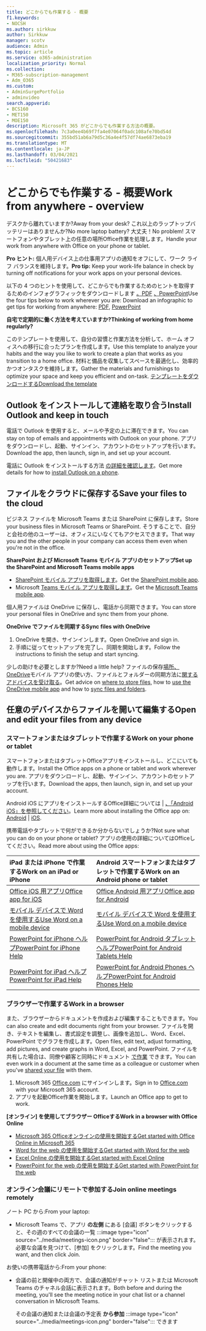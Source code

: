 ```yaml
---
title: どこからでも作業する - 概要
f1.keywords:
- NOCSH
ms.author: sirkkuw
author: Sirkkuw
manager: scotv
audience: Admin
ms.topic: article
ms.service: o365-administration
localization_priority: Normal
ms.collection:
- M365-subscription-management
- Adm_O365
ms.custom:
- AdminSurgePortfolio
- adminvideo
search.appverid:
- BCS160
- MET150
- MOE150
description: Microsoft 365 がどこからでも作業する方法の概要。
ms.openlocfilehash: 7c3a0ee4b69f7fa4e07064f0adc108afe70bd54d
ms.sourcegitcommit: 355bd51ab6a79d5c36a4e4f57df74ae6873eba19
ms.translationtype: MT
ms.contentlocale: ja-JP
ms.lasthandoff: 03/04/2021
ms.locfileid: "50421683"
---
```

# <a name="work-from-anywhere---overview"></a><span data-ttu-id="983c4-103">どこからでも作業する - 概要</span><span class="sxs-lookup"><span data-stu-id="983c4-103">Work from anywhere - overview</span></span>

<span data-ttu-id="983c4-104">デスクから離れていますか?</span><span class="sxs-lookup"><span data-stu-id="983c4-104">Away from your desk?</span></span> <span data-ttu-id="983c4-105">これ以上のラップトップバッテリーはありませんか?</span><span class="sxs-lookup"><span data-stu-id="983c4-105">No more laptop battery?</span></span> <span data-ttu-id="983c4-106">大丈夫！</span><span class="sxs-lookup"><span data-stu-id="983c4-106">No problem!</span></span> <span data-ttu-id="983c4-107">スマートフォンやタブレット上の任意の場所Office作業を処理します。</span><span class="sxs-lookup"><span data-stu-id="983c4-107">Handle your work from anywhere with Office on your phone or tablet.</span></span>

<span data-ttu-id="983c4-108">**Pro ヒント:** 個人用デバイス上の仕事用アプリの通知をオフにして、ワーク ライフ バランスを維持します。</span><span class="sxs-lookup"><span data-stu-id="983c4-108">**Pro tip:** Keep your work-life balance in check by turning off notifications for your work apps on your personal devices.</span></span>

<span data-ttu-id="983c4-109">以下の 4 つのヒントを使用して、どこからでも作業するためのヒントを取得するためのインフォグラフィックをダウンロードします [。PDF](https://go.microsoft.com/fwlink/?linkid=2079451) [、PowerPoint](https://go.microsoft.com/fwlink/?linkid=2079455)</span><span class="sxs-lookup"><span data-stu-id="983c4-109">Use the four tips below to work wherever you are: Download an infographic to get tips for working from anywhere: [PDF](https://go.microsoft.com/fwlink/?linkid=2079451), [PowerPoint](https://go.microsoft.com/fwlink/?linkid=2079455)</span></span>

<span data-ttu-id="983c4-110">**自宅で定期的に働く方法を考えていますか?**</span><span class="sxs-lookup"><span data-stu-id="983c4-110">**Thinking of working from home regularly?**</span></span>

<span data-ttu-id="983c4-111">このテンプレートを使用して、自分の習慣と作業方法を分析して、ホーム オフィスへの移行に合ったプランを作成します。</span><span class="sxs-lookup"><span data-stu-id="983c4-111">Use this template to analyze your habits and the way you like to work to create a plan that works as you transition to a home office.</span></span> <span data-ttu-id="983c4-112">材料と備品を収集してスペースを最適化し、効率的かつオンタスクを維持します。</span><span class="sxs-lookup"><span data-stu-id="983c4-112">Gather the materials and furnishings to optimize your space and keep you efficient and on-task.</span></span> [<span data-ttu-id="983c4-113">テンプレートをダウンロードする</span><span class="sxs-lookup"><span data-stu-id="983c4-113">Download the template</span></span>](https://templates.office.com/EN-US/work-from-home-checklist-TM77989015)

## <a name="install-outlook-and-keep-in-touch"></a><span data-ttu-id="983c4-114">Outlook をインストールして連絡を取り合う</span><span class="sxs-lookup"><span data-stu-id="983c4-114">Install Outlook and keep in touch</span></span>

<span data-ttu-id="983c4-115">電話で Outlook を使用すると、メールや予定の上に滞在できます。</span><span class="sxs-lookup"><span data-stu-id="983c4-115">You can stay on top of emails and appointments with Outlook on your phone.</span></span> <span data-ttu-id="983c4-116">アプリをダウンロードし、起動、サインイン、アカウントのセットアップを行います。</span><span class="sxs-lookup"><span data-stu-id="983c4-116">Download the app, then launch, sign in, and set up your account.</span></span>

<span data-ttu-id="983c4-117">電話に Outlook をインストールする方法 [の詳細を確認します](https://support.microsoft.com/office/647909af-560f-4977-ae45-3b45ad9e8236)。</span><span class="sxs-lookup"><span data-stu-id="983c4-117">Get more details for how to [install Outlook on a phone](https://support.microsoft.com/office/647909af-560f-4977-ae45-3b45ad9e8236).</span></span>

## <a name="save-your-files-to-the-cloud"></a><span data-ttu-id="983c4-118">ファイルをクラウドに保存する</span><span class="sxs-lookup"><span data-stu-id="983c4-118">Save your files to the cloud</span></span>

<span data-ttu-id="983c4-119">ビジネス ファイルを Microsoft Teams または SharePoint に保存します。</span><span class="sxs-lookup"><span data-stu-id="983c4-119">Store your business files in Microsoft Teams or SharePoint.</span></span> <span data-ttu-id="983c4-120">そうすることで、自分と会社の他のユーザーは、オフィスにいなくてもアクセスできます。</span><span class="sxs-lookup"><span data-stu-id="983c4-120">That way you and the other people in your company can access them even when you're not in the office.</span></span>

<span data-ttu-id="983c4-121">**SharePoint および Microsoft Teams モバイル アプリのセットアップ**</span><span class="sxs-lookup"><span data-stu-id="983c4-121">**Set up the SharePoint and Microsoft Teams mobile apps**</span></span>

- <span data-ttu-id="983c4-122">[SharePoint モバイル アプリを取得します](https://support.microsoft.com/office/539608ac-4725-455e-aea0-9ca1f769849f)。</span><span class="sxs-lookup"><span data-stu-id="983c4-122">Get the [SharePoint mobile app](https://support.microsoft.com/office/539608ac-4725-455e-aea0-9ca1f769849f).</span></span>
- <span data-ttu-id="983c4-123">Microsoft [Teams モバイル アプリを取得します](https://support.microsoft.com/office/set-up-your-teams-mobile-apps-1ba8dce3-1122-47f4-8db6-00a4f93117e8)。</span><span class="sxs-lookup"><span data-stu-id="983c4-123">Get the [Microsoft Teams mobile app](https://support.microsoft.com/office/set-up-your-teams-mobile-apps-1ba8dce3-1122-47f4-8db6-00a4f93117e8).</span></span>

<span data-ttu-id="983c4-124">個人用ファイルは OneDrive に保存し、電話から同期できます。</span><span class="sxs-lookup"><span data-stu-id="983c4-124">You can store your personal files in OneDrive and sync them from your phone.</span></span>

<span data-ttu-id="983c4-125">**OneDrive でファイルを同期する**</span><span class="sxs-lookup"><span data-stu-id="983c4-125">**Sync files with OneDrive**</span></span>

1. <span data-ttu-id="983c4-126">OneDrive を開き、サインインします。</span><span class="sxs-lookup"><span data-stu-id="983c4-126">Open OneDrive and sign in.</span></span>
1. <span data-ttu-id="983c4-127">手順に従ってセットアップを完了し、同期を開始します。</span><span class="sxs-lookup"><span data-stu-id="983c4-127">Follow the instructions to finish the setup and start syncing.</span></span>

<span data-ttu-id="983c4-128">少しの助けを必要としますか?</span><span class="sxs-lookup"><span data-stu-id="983c4-128">Need a little help?</span></span> <span data-ttu-id="983c4-129">ファイルの保存[場所](https://support.microsoft.com/office/c7c20284-bc94-47f4-9728-d28e9daf0790)[、OneDrive](https://support.microsoft.com/office/448d4051-3a43-4d2e-b1d8-de0aa03c069e)モバイル アプリの使い方、ファイルとフォルダーの同期方法に[関するアドバイスを受け取る](https://support.microsoft.com/office/d9262485-9bf8-4ceb-bac2-e83f68cb6a97)。</span><span class="sxs-lookup"><span data-stu-id="983c4-129">Get advice on [where to store files](https://support.microsoft.com/office/c7c20284-bc94-47f4-9728-d28e9daf0790), how to [use the OneDrive mobile app](https://support.microsoft.com/office/448d4051-3a43-4d2e-b1d8-de0aa03c069e) and how to [sync files and folders](https://support.microsoft.com/office/d9262485-9bf8-4ceb-bac2-e83f68cb6a97).</span></span>

## <a name="open-and-edit-your-files-from-any-device"></a><span data-ttu-id="983c4-130">任意のデバイスからファイルを開いて編集する</span><span class="sxs-lookup"><span data-stu-id="983c4-130">Open and edit your files from any device</span></span>

### <a name="work-on-your-phone-or-tablet"></a><span data-ttu-id="983c4-131">スマートフォンまたはタブレットで作業する</span><span class="sxs-lookup"><span data-stu-id="983c4-131">Work on your phone or tablet</span></span>

<span data-ttu-id="983c4-132">スマートフォンまたはタブレットOfficeアプリをインストールし、どこにいても動作します。</span><span class="sxs-lookup"><span data-stu-id="983c4-132">Install the Office apps on a phone or tablet and work wherever you are.</span></span> <span data-ttu-id="983c4-133">アプリをダウンロードし、起動、サインイン、アカウントのセットアップを行います。</span><span class="sxs-lookup"><span data-stu-id="983c4-133">Download the apps, then launch, sign in, and set up your account.</span></span>

<span data-ttu-id="983c4-134">Android iOS にアプリをインストールするOffice詳細については[](https://support.microsoft.com/office/647909af-560f-4977-ae45-3b45ad9e8236)  |  [、「Android iOS」を参照してください](https://support.microsoft.com/office/d1ad9f23-0fa3-4cf1-bf26-ff35336fd343)。</span><span class="sxs-lookup"><span data-stu-id="983c4-134">Learn more about installing the Office app on: [Android](https://support.microsoft.com/office/647909af-560f-4977-ae45-3b45ad9e8236) | [iOS](https://support.microsoft.com/office/d1ad9f23-0fa3-4cf1-bf26-ff35336fd343).</span></span>

<span data-ttu-id="983c4-135">携帯電話やタブレットで何ができるか分からないでしょうか?</span><span class="sxs-lookup"><span data-stu-id="983c4-135">Not sure what you can do on your phone or tablet?</span></span> <span data-ttu-id="983c4-136">アプリの使用の詳細についてはOfficeしてください。</span><span class="sxs-lookup"><span data-stu-id="983c4-136">Read more about using the Office apps:</span></span>

| <span data-ttu-id="983c4-137">iPad または iPhone で作業する</span><span class="sxs-lookup"><span data-stu-id="983c4-137">Work on an iPad or iPhone</span></span>| <span data-ttu-id="983c4-138">Android スマートフォンまたはタブレットで作業する</span><span class="sxs-lookup"><span data-stu-id="983c4-138">Work on an Android phone or tablet</span></span>| 
| :------------------- | :------------------- |
| [<span data-ttu-id="983c4-139">Office iOS 用アプリ</span><span class="sxs-lookup"><span data-stu-id="983c4-139">Office app for iOS</span></span>](https://support.microsoft.com/office/microsoft-office-app-for-ios-c8880c05-883a-46b6-ad32-9bffa31228d0)  | [<span data-ttu-id="983c4-140">Office Android 用アプリ</span><span class="sxs-lookup"><span data-stu-id="983c4-140">Office app for Android</span></span>](https://support.microsoft.com/en-us/office/microsoft-office-app-for-android-0383d031-a1c6-46c9-b734-53cd1d22765b)| 
| [<span data-ttu-id="983c4-141">モバイル デバイスで Word を使用する</span><span class="sxs-lookup"><span data-stu-id="983c4-141">Use Word on a mobile device</span></span>](https://support.microsoft.com/office/93446a8c-3809-4227-902c-11f11ebe8c2a)|[<span data-ttu-id="983c4-142">モバイル デバイスで Word を使用する</span><span class="sxs-lookup"><span data-stu-id="983c4-142">Use Word on a mobile device</span></span>](https://support.microsoft.com/office/93446a8c-3809-4227-902c-11f11ebe8c2a)| 
| [<span data-ttu-id="983c4-143">PowerPoint for iPhone ヘルプ</span><span class="sxs-lookup"><span data-stu-id="983c4-143">PowerPoint for iPhone Help</span></span>](https://support.microsoft.com/office/powerpoint-for-iphone-help-754fcb37-783b-4e8a-afca-edb900221b8b)|[<span data-ttu-id="983c4-144">PowerPoint for Android タブレット ヘルプ</span><span class="sxs-lookup"><span data-stu-id="983c4-144">PowerPoint for Android Tablets Help</span></span>](https://support.microsoft.com/office/2ada1d22-3784-4943-bc47-9d1ede42875c)| 
| [<span data-ttu-id="983c4-145">PowerPoint for iPad ヘルプ</span><span class="sxs-lookup"><span data-stu-id="983c4-145">PowerPoint for iPad Help</span></span>](https://support.microsoft.com/office/powerpoint-for-ipad-help-b75ce3bb-03e3-46df-a792-647573fef84a)|[<span data-ttu-id="983c4-146">PowerPoint for Android Phones ヘルプ</span><span class="sxs-lookup"><span data-stu-id="983c4-146">PowerPoint for Android Phones Help</span></span>](https://support.microsoft.com/office/f6714e00-0ee2-48d1-bd3d-e1997565861f)| 

### <a name="work-in-a-browser"></a><span data-ttu-id="983c4-147">ブラウザーで作業する</span><span class="sxs-lookup"><span data-stu-id="983c4-147">Work in a browser</span></span>

<span data-ttu-id="983c4-148">また、ブラウザーからドキュメントを作成および編集することもできます。</span><span class="sxs-lookup"><span data-stu-id="983c4-148">You can also create and edit documents right from your browser.</span></span> <span data-ttu-id="983c4-149">ファイルを開き、テキストを編集し、書式設定を調整し、画像を追加し、Word、Excel、PowerPoint でグラフを作成します。</span><span class="sxs-lookup"><span data-stu-id="983c4-149">Open files, edit text, adjust formatting, add pictures, and create graphs in Word, Excel, and PowerPoint.</span></span> <span data-ttu-id="983c4-150">ファイルを共有した場合は、同僚や顧客と同時にドキュメント [で作業](https://support.microsoft.com/office/6725104a-6df7-4778-99c4-c06217dffecc) できます。</span><span class="sxs-lookup"><span data-stu-id="983c4-150">You can even work in a document at the same time as a colleague or customer when you've [shared your file](https://support.microsoft.com/office/6725104a-6df7-4778-99c4-c06217dffecc) with them.</span></span>

1. <span data-ttu-id="983c4-151">Microsoft 365 [Office.com](https://office.com) にサインインします。</span><span class="sxs-lookup"><span data-stu-id="983c4-151">Sign in to [Office.com](https://office.com) with your Microsoft 365 account.</span></span>
1. <span data-ttu-id="983c4-152">アプリを起動Office作業を開始します。</span><span class="sxs-lookup"><span data-stu-id="983c4-152">Launch an Office app to get to work.</span></span>

<span data-ttu-id="983c4-153">**[オンライン] を使用してブラウザー Officeする**</span><span class="sxs-lookup"><span data-stu-id="983c4-153">**Work in a browser with Office Online**</span></span>

- [<span data-ttu-id="983c4-154">Microsoft 365 Officeオンラインの使用を開始する</span><span class="sxs-lookup"><span data-stu-id="983c4-154">Get started with Office Online in Microsoft 365</span></span>](https://support.microsoft.com/office/5622c7c9-721d-4b3d-8cb9-a7276c2470e5)
- [<span data-ttu-id="983c4-155">Word for the web の使用を開始する</span><span class="sxs-lookup"><span data-stu-id="983c4-155">Get started with Word for the web</span></span>](https://support.microsoft.com/office/b406a6f9-341e-45f2-b9ac-ed85b6f7b8f6)
- [<span data-ttu-id="983c4-156">Excel Online の使用を開始する</span><span class="sxs-lookup"><span data-stu-id="983c4-156">Get started with Excel Online</span></span>](https://support.microsoft.com/office/63b50461-38c4-4c93-a17e-36998be0e3d0)
- [<span data-ttu-id="983c4-157">PowerPoint for the web の使用を開始する</span><span class="sxs-lookup"><span data-stu-id="983c4-157">Get started with PowerPoint for the web</span></span>](https://support.microsoft.com/office/21360025-7eef-4173-9d7c-08281d55f64a)

### <a name="join-online-meetings-remotely"></a><span data-ttu-id="983c4-158">オンライン会議にリモートで参加する</span><span class="sxs-lookup"><span data-stu-id="983c4-158">Join online meetings remotely</span></span>

<span data-ttu-id="983c4-159">ノート PC から:</span><span class="sxs-lookup"><span data-stu-id="983c4-159">From your laptop:</span></span>

- Microsoft Teams で、アプリ **の左側** にある [会議] ボタンをクリックすると、その週のすべての会議の一覧 :::image type="icon" source="../media/meetings-icon.png" border="false"::: が表示されます。 <span data-ttu-id="983c4-161">必要な会議を見つけて、[参加] をクリックします。</span><span class="sxs-lookup"><span data-stu-id="983c4-161">Find the meeting you want, and then click Join.</span></span>

<span data-ttu-id="983c4-162">お使いの携帯電話から:</span><span class="sxs-lookup"><span data-stu-id="983c4-162">From your phone:</span></span>

- <span data-ttu-id="983c4-163">会議の前と開催中の両方で、会議の通知がチャット リストまたは Microsoft Teams のチャネル会話に表示されます。</span><span class="sxs-lookup"><span data-stu-id="983c4-163">Both before and during the meeting, you'll see the meeting notice in your chat list or a channel conversation in Microsoft Teams.</span></span>

    その会議の通知または会議の予定表 **から参加** :::image type="icon" source="../media/meetings-icon.png" border="false"::: できます
